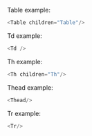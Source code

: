 Table  example:

```js
<Table children="Table"/>
```

Td  example:

```js
<Td />
```

Th example:

```js
<Th children="Th"/>
```

Thead  example:

```js
<Thead/>
```

Tr  example:

```js
<Tr/>
```